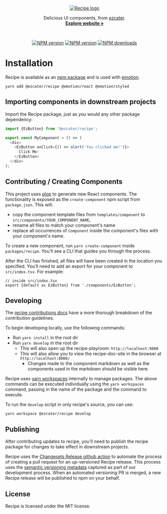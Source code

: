<br>

<p align="center">
  <a href="https://ezcater.github.io/recipe/">
    <img src="https://user-images.githubusercontent.com/109814/82938935-8e390600-9f60-11ea-8526-c5c8471d642e.png" alt="Recipe logo" />
  </a>
</p>

<p align="center">
  Delicious UI components, from <a href="https://www.ezcater.com/">ezcater</a>.
  <br>
  <a href="https://ezcater.github.io/recipe/"><strong>Explore website »</strong></a>
</p>

<br>

<p align="center">
  <a href="https://npmjs.org/package/@ezcater/recipe"><img alt="NPM version" src="https://img.shields.io/npm/v/@ezcater/recipe.svg" /></a>
  <a href="https://npmjs.org/package/@ezcater/recipe"><img alt="NPM version" src="https://img.shields.io/bundlephobia/minzip/@ezcater/recipe" /></a>
  <a href="https://npmjs.org/package/@ezcater/recipe"><img alt="NPM downloads" src="https://img.shields.io/npm/dm/@ezcater/recipe.svg"></a>
</p>

# Installation

Recipe is available as an [npm package](https://www.npmjs.com/package/@ezcater/recipe) and is used with [emotion](https://www.npmjs.com/package/@emotion/react).

```
yarn add @ezcater/recipe @emotion/react @emotion/styled
```

## Importing components in downstream projects

Import the Recipe package, just as you would any other package dependency:

```js
import {EzButton} from '@ezcater/recipe';

export const MyComponent = () => (
  <div>
    <EzButton onClick={() => alert('You clicked me!')}>
      Click Me!
    </EzButton>
  </div>
);
```

## Contributing / Creating Components

This project uses [plop](https://www.npmjs.com/package/plop) to generate new React components. The functionality is exposed as the `create-component` npm script from `package.json`. This will:

- copy the component template files from `templates/component` to `src/components/YOUR_COMPONENT_NAME`,
- rename all files to match your component's name
- replace all occurrences of `Component` inside the component's files with your component's name.

To create a new component, run `yarn create-component` inside `packages/recipe`. You'll see a CLI that guides you through the process.

After the CLI has finished, all files will have been created in the location you specified. You'll need to add an export for your component to `src/index.tsx`. For example:

```tsx
// inside src/index.tsx
export {default as EzButton} from './components/EzButton';
```

## Developing

The [recipe contributions docs](https://ezcater.github.io/recipe/guides/contributing) have a more thorough breakdown of the contribution guidelines.

To begin developing locally, use the following commands:

- Run `yarn install` in the root dir
- Run `yarn develop` in the root dir
  - This will also open up the recipe-playroom: `http://localhost:9000`
  - This will also allow you to view the recipe-doc-site in the browser at `http://localhost:8000/`
    - Changes made to the component markdown as well as the components used in the markdown should be visible here.

Recipe uses [yarn workspaces](https://classic.yarnpkg.com/lang/en/docs/workspaces/) internally to manage packages. The above commands can be executed individually using the `yarn workspaces` command, passing in the name of the package and the command to execute.

To run the `develop` script in only recipe's source, you can use:

```term
yarn workspace @ezcater/recipe develop
```

## Publishing

After contributing updates to recipe, you'll need to publish the recipe package for changes to take effect in downstream projects.

Recipe uses the [Changesets Release github action](https://github.com/changesets/action) to automate the process of creating a pull request for an up-versioned Recipe release. This process uses the [semantic versioning metadata](#following-semantic-versioning) captured as part of our development process. When an automated versioning PR is merged, a new Recipe release will be published to npm on your behalf.

## License

Recipe is licensed under the MIT license.
